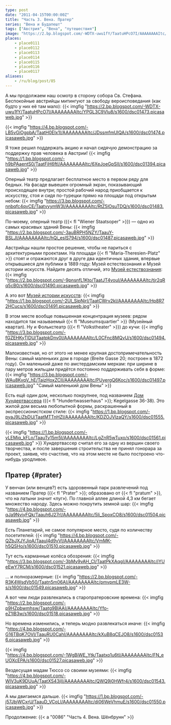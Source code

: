 ```yaml
---
type: post
date: "2011-04-15T00:00:00Z"
title: "Часть 3. Вена. Пратер"
series: "Вена и Будапешт"
tags: ["Австрия", "Вена", "путешествия"]
image: "https://2.bp.blogspot.com/-WDTX-uwu1fY/TaatuHPcO7I/AAAAAAAAItc/YPGL3C9VIu8/s1600/dsc01473.picasaweb.jpg"
places:
    - place0111
    - place0112
    - place0113
    - place0114
    - place0115
    - place0116
    - place0117
aliases:
    - /ru/blog/post/85
---
```


А мы продолжаем наш осмотр в сторону собора Св. Стефана. Беспокойные австрийцы митингуют за свободу вероисповедания (как будто у них её там мало):
{{< imgfig "https://2.bp.blogspot.com/-WDTX-uwu1fY/TaatuHPcO7I/AAAAAAAAItc/YPGL3C9VIu8/s1600/dsc01473.picasaweb.jpg" >}}

<!--more-->

{{< imgfig "https://4.bp.blogspot.com/-LB5vGiOgpbA/TaatH0EIx1I/AAAAAAAAItc/JDssmfmUlQA/s1600/dsc01474.picasaweb.jpg" >}}

Я тоже решил поддержать акцию и начал сидячую демонстрацию за поддержку прав человека в Австрии!
{{< imgfig "https://1.bp.blogspot.com/-h9bPAaentS0/TaatFiH6ftI/AAAAAAAAItc/6XeJoeGpSlI/s1600/dsc01394.picasaweb.jpg" >}}

Оперный театр предлагает бесплатное место в первом ряду для бедных. На фасаде вывешен огромный экран, показывающий происходящее внутри; простой рабочий народ приобщается к искусству, стоя и сидя по-турецки прямо на площади под открытым небом:
{{< imgfig "https://3.bp.blogspot.com/-nnbqfc4qvCE/TaatvyymW3I/AAAAAAAAItc/RtZ5lOsuTDQ/s1600/dsc01483.picasaweb.jpg" >}}

По-моему, оперный театр ({{< fl "Wiener Staatsoper" >}}) — одно из самых красивых зданий Вены:
{{< imgfig "https://2.bp.blogspot.com/-3auBRPH5NZY/TaauY-BSLJI/AAAAAAAAItc/hQi_eslS794/s1600/dsc01487.picasaweb.jpg" >}}

Австрийцы нашли простое решение, чтобы не париться с архитектурными проектами. На площади {{< fl "Maria-Theresien-Platz" >}} стоят и отражаются друг в друге два идентичных здания, впервые открывшиеся для публики в 1889 году: Музей естествознания и Музей истории искусств. Найдите десять отличий, это [Музей естествознания](http://www.nhm-wien.ac.at/):
{{< imgfig "https://2.bp.blogspot.com/-9pnsnfL1Kto/TaatJT4vouI/AAAAAAAAItc/tjr2qRq5cB0/s1600/dsc01490.picasaweb.jpg" >}}

А это вот [Музей истории искусств](http://www.khm.at/):
{{< imgfig "https://1.bp.blogspot.com/-2UI_SjpNjrI/TaatCWrv2kI/AAAAAAAAItc/Hp8R72HCucs/s1600/dsc01491.picasaweb.jpg" >}}

В этом месте вообще повышенная концентрация музеев: рядом находится так называемый {{< fl "Museumsquartier" >}} (Музейный квартал). Ну и Фолькстеатр ({{< fl "Volkstheater" >}}) до кучи:
{{< imgfig "https://3.bp.blogspot.com/-fGZEHKyTlDU/TaatpkDnv0I/AAAAAAAAItc/L0CFnc8MQvU/s1600/dsc01494.picasaweb.jpg" >}}

Малоизвестная, но от этого не менее крупная достопримечательность Вены: самый маленьких дом в городе (Breite Gasse 20; построен в 1872 году). Он маленький даже по амстердамским меркам: при ширине в пару метров жильцам придётся постоянно поддерживать себя в форме:
{{< imgfig "https://3.bp.blogspot.com/-WAu8KvqV_hE/TaizHoxZCII/AAAAAAAAItc/PUyergQ6Koc/s1600/dsc01497.picasaweb.jpg" "Самый маленький дом Вены" >}}

Есть ещё один дом, несколько покрупнее, под названием [Дом Хундертвассера](http://www.hundertwasserhaus.at/) ({{< fl "Hundertwasserhaus" >}}; Kegelgasse 36-38). Это жилой дом весьма любопытной формы, раскрашенный в экспрессионистском стиле:
{{< imgfig "https://1.bp.blogspot.com/-pyaJ9LiZbDU/TaatMTTnHZI/AAAAAAAAItc/KDZOJVlzaQY/s1600/dsc01555.picasaweb.jpg" >}}

{{< imgfig "https://1.bp.blogspot.com/-vLEMiq_kFLo/TaauTy15m5I/AAAAAAAAItc/LgZnR5wTuxo/s1600/dsc01561.picasaweb.jpg" >}}
Хундертвассер считал его за одну из вершин своего творчества, и после завершения строительства не принял гонорара за проект, заявив, что счастлив, что на этом месте не было построено что-нибудь уродливое.

## Пратер {#prater}

У венчан (или венцев?) есть здоровенный парк развлечений под названием Пратер ({{< fl "Prater" >}}; образовано от {{< fl "pratum" >}}, что на латыни значит «луг»). По главной аллее длиной 4,3 км бегает множество народу. Здесь можно покрутить земной шар:
{{< imgfig "https://4.bp.blogspot.com/-qJa9NvjyFQk/Taauh6J27rI/AAAAAAAAItc/5Ii_SpoxCO8/s1600/dsc01504.picasaweb.jpg" >}}

Есть Планетарий, не самое популярное место, судя по количеству посетителей:
{{< imgfig "https://4.bp.blogspot.com/-QZbJXJYJioA/Taaul4d9vVI/AAAAAAAAItc/VmMK-h5QSHo/s1600/dsc01510.picasaweb.jpg" >}}

Тут есть карманные колёса обозрения:
{{< imgfig "https://3.bp.blogspot.com/-3bMy9vAH_CI/TaatPkXAqgI/AAAAAAAAItc/jYUeEwY7RCM/s1600/dsc01521.picasaweb.jpg" >}}

… и полноразмерные:
{{< imgfig "https://2.bp.blogspot.com/-R3K4WsdVb50/Taatn5m06AI/AAAAAAAAItc/pmvpmLE3W-s/s1600/dsc01549.picasaweb.jpg" >}}

А вот чем люди развлекались в старопратеровские времена:
{{< imgfig "https://2.bp.blogspot.com/-p9HZpbwmhsw/Taatg9BlAAI/AAAAAAAAItc/Yfo-eZ1lB3w/s1600/dsc01518.picasaweb.jpg" >}}

Но времена изменились, и теперь модно развлекаться иначе:
{{< imgfig "https://4.bp.blogspot.com/-G16TBqK7OVI/TaauRU0CahI/AAAAAAAAItc/kXuB8qCEJO8/s1600/dsc01536.picasaweb.jpg" >}}

{{< imgfig "https://4.bp.blogspot.com/-1WgBiWE_Ytk/Taatxo1u6tI/AAAAAAAAItc/FN_eUOXcEPA/s1600/dsc01527.picasaweb.jpg" >}}

Вездесущая мадам Тюссо со своими музеями:
{{< imgfig "https://4.bp.blogspot.com/-WlV3uK9DUuA/TaatXS43jII/AAAAAAAAItc/QWQ9j0HWfr4/s1600/dsc01543.picasaweb.jpg" >}}

А мы двигаемся дальше.
{{< imgfig "https://1.bp.blogspot.com/-j57JbjWCxrU/TaauD_VCoLI/AAAAAAAAItc/di06WeVhmuE/s1600/dsc01550.picasaweb.jpg" >}}

Продолжение: {{< a "0086" "Часть 4. Вена. Шёнбрунн" >}}
